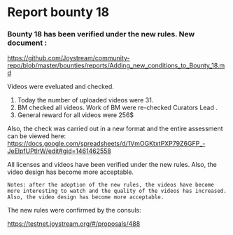 # Report bounty 18 


### Bounty 18 has been verified under the new rules. New document : 

https://github.com/Joystream/community-repo/blob/master/bounties/reports/Adding_new_conditions_to_Bounty_18.md

Videos were eveluated and checked.

1. Today the number of uploaded videos were 31.
3. BM checked all videos. Work of BM were re-checked Curators Lead .
4. General reward for all videos were 256$

Also, the check was carried out in a new format and the entire assessment can be viewed here:
https://docs.google.com/spreadsheets/d/1VmOGKtxtPXP79Z6GFP_-JeElpfUPtlrW/edit#gid=1461462558

All licenses and videos have been verified under the new rules. Also, the video design has become more acceptable.

`Notes: after the adoption of the new rules, the videos have become more interesting to watch and the quality of the videos has increased.
Also, the video design has become more acceptable. `

The new rules were confirmed by the consuls:

https://testnet.joystream.org/#/proposals/488
